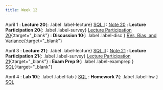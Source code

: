 ```yaml
---
title: Week 12
---
```



April 1
: **Lecture 20**{: .label .label-lecture} [SQL I](lecture/lec20)
    : [Note 20](https://ds100.org/course-notes/sql_I/sql_I.html)
: **Lecture Participation 20**{: .label .label-survey} [Lecture Participation 20](https://app.sli.do/event/u8YVAs1hQG6CDCRyEnHX6N/embed/polls/6b2e216f-9211-41a6-b217-7e8b9264a8e8){:target="_blank"}
: **Discussion 10**{: .label .label-disc } [RVs, Bias, and Variance](https://drive.google.com/file/d/1VJvp3spRvsWz6ULO8CboYwnOR4QWZOY_/view?usp=sharing){:target="_blank"}

April 3
: **Lecture 21**{: .label .label-lecture} [SQL II](lecture/lec21)
    : [Note 21](https://ds100.org/course-notes/sql_II/sql_II.html)
: **Lecture Participation 21**{: .label .label-survey} [Lecture Participation 21](https://app.sli.do/event/xnbr6qkKbV5mvjhbFEeTyc/embed/polls/5c64f7a1-d779-49d6-9183-d92c88312203){:target="_blank"}
: **Exam Prep 9**{: .label .label-examprep } [SQL](https://drive.google.com/file/d/1clgkqxS9cw8OHm2hfi4pted5KHzd5Omp/view?usp=sharing){:target="_blank"}



April 4
: **Lab 10**{: .label .label-lab } [SQL](https://data100.datahub.berkeley.edu/hub/user-redirect/git-pull?repo=https%3A%2F%2Fgithub.com%2FDS-100%2Ffa24-student&urlpath=lab%2Ftree%2Ffa24-student%2Flab%2Flab10%2Flab10.ipynb&branch=main) 
: **Homework 7**{: .label .label-hw } [SQL](https://data100.datahub.berkeley.edu/hub/user-redirect/git-pull?repo=https%3A%2F%2Fgithub.com%2FDS-100%2Ffa24-student&urlpath=lab%2Ftree%2Ffa24-student%2Fhw%2Fhw07%2Fhw07.ipynb&branch=main) 